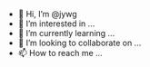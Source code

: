 - 👋 Hi, I’m @jywg
- 👀 I’m interested in ...
- 🌱 I’m currently learning ...
- 💞️ I’m looking to collaborate on ...
- 📫 How to reach me ...

<!---
jywg/jywg is a ✨ special ✨ repository because its `README.md` (this file) appears on your GitHub profile.
You can click the Preview link to take a look at your changes.
--->
